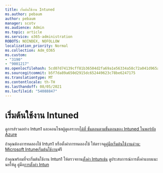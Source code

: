 ```yaml
---
title: เริ่มต้นใช้งาน Intuned
ms.author: pebaum
author: pebaum
manager: scotv
ms.audience: Admin
ms.topic: article
ms.service: o365-administration
ROBOTS: NOINDEX, NOFOLLOW
localization_priority: Normal
ms.collection: Adm_O365
ms.custom:
- "3190"
- "9001217"
ms.openlocfilehash: 5cd07d74139cff81b36504d2fa69a1e56334a58c72a041d965a1d80c55ee3d7e
ms.sourcegitcommit: b5f7da89a650d2915dc652449623c78be6247175
ms.translationtype: MT
ms.contentlocale: th-TH
ms.lasthandoff: 08/05/2021
ms.locfileid: "54088847"
---
```

# <a name="getting-started-with-intune"></a>เริ่มต้นใช้งาน Intuned

ดูการส่รวดอย่าง Intun1 และคอนโซลผู้ดูแลระบบ[ได้ที่ ขั้นตอนตามขั้นตอนของ Intuned ในพอร์ทัล Azure](https://docs.microsoft.com/mem/intune/fundamentals/tutorial-walkthrough-endpoint-manager)

ถ้าคุณต้องการทดลองใช้ Intun1 หรือตั้งค่าการทดลองใช้ ให้ตรวจดู[คู่มือเริ่มต้นใช้งานด่วน: Microsoft Intuneเริ่มต้นใช้งาน](https://docs.microsoft.com/intune/fundamentals/free-trial-sign-up)ฟรี

ถ้าคุณพร้อมที่จะเริ่มต้นใช้งาน Intun1 ให้ตรวจทาน[ตั้งค่า Intunเช่น](https://docs.microsoft.com/mem/intune/fundamentals/setup-steps) ดูประสบการณ์การตั้งค่าแบบแนะนยให้ดู คู่มือ[การตั้งค่า Intun](https://admin.microsoft.com/AdminPortal/Home?ref=/modernonboarding/intunesetupguide)